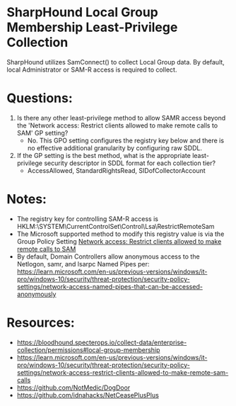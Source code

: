 # SharpHound Local Group Membership Least-Privilege Collection

SharpHound utilizes SamConnect() to collect Local Group data. By default, local Administrator or SAM-R access is required to collect.

# Questions:

1. Is there any other least-privilege method to allow SAMR access beyond the 'Network access: Restrict clients allowed to make remote calls to SAM' GP setting?
   - No. This GPO setting configures the registry key below and there is no effective additional granularity by configuring raw SDDL.
2. If the GP setting is the best method, what is the appropriate least-privilege security descriptor in SDDL format for each collection tier?
   - AccessAllowed, StandardRightsRead, SIDofCollectorAccount

# Notes:

- The registry key for controlling SAM-R access is HKLM:\SYSTEM\CurrentControlSet\Control\Lsa\RestrictRemoteSam
- The Microsoft supported method to modify this registry value is via the Group Policy Setting [Network access: Restrict clients allowed to make remote calls to SAM](https://learn.microsoft.com/en-us/previous-versions/windows/it-pro/windows-10/security/threat-protection/security-policy-settings/network-access-restrict-clients-allowed-to-make-remote-sam-calls)
- By default, Domain Controllers allow anonymous access to the Netlogon, samr, and lsarpc Named Pipes per: https://learn.microsoft.com/en-us/previous-versions/windows/it-pro/windows-10/security/threat-protection/security-policy-settings/network-access-named-pipes-that-can-be-accessed-anonymously

# Resources:

- https://bloodhound.specterops.io/collect-data/enterprise-collection/permissions#local-group-membership
- https://learn.microsoft.com/en-us/previous-versions/windows/it-pro/windows-10/security/threat-protection/security-policy-settings/network-access-restrict-clients-allowed-to-make-remote-sam-calls
- https://github.com/NotMedic/DogDoor
- https://github.com/idnahacks/NetCeasePlusPlus
